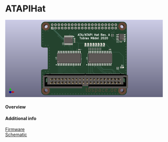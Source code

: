 ATAPIHat
=============================

![PCB](ATAPIHat.png)

#### Overview


#### Additional info

[Firmware](https://github.com/Manawyrm/ATAPIHat-Firmware)  
[Schematic](https://github.com/Manawyrm/ATAPIHat/blob/master/ATAPIHat.pdf)  
